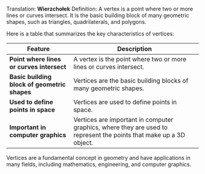 Translation: **Wierzchołek**
Definition:
A vertex is a point where two or more lines or curves intersect. It is the basic building block of many geometric shapes, such as triangles, quadrilaterals, and polygons.

Here is a table that summarizes the key characteristics of vertices:

|Feature|Description|
|---|---|
|**Point where lines or curves intersect** |A vertex is the point where two or more lines or curves intersect.|
|**Basic building block of geometric shapes** |Vertices are the basic building blocks of many geometric shapes.|
|**Used to define points in space** |Vertices are used to define points in space.|
|**Important in computer graphics** |Vertices are important in computer graphics, where they are used to represent the points that make up a 3D object.|

Vertices are a fundamental concept in geometry and have applications in many fields, including mathematics, engineering, and computer graphics.